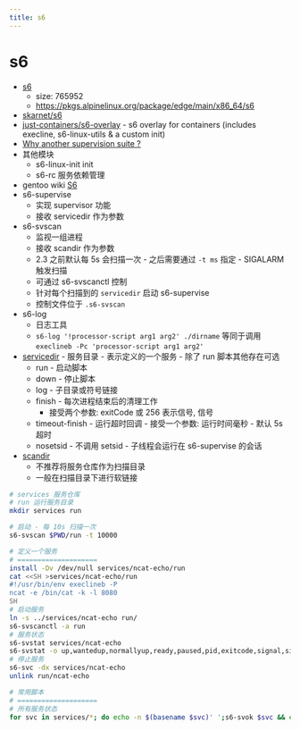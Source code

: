 ```yaml
---
title: s6
---
```


# s6

- [s6](https://skarnet.org/software/s6/)
  - size: 765952
  - https://pkgs.alpinelinux.org/package/edge/main/x86_64/s6
- [skarnet/s6](https://github.com/skarnet/s6)
- [just-containers/s6-overlay](https://github.com/just-containers/s6-overlay) - s6 overlay for containers (includes execline, s6-linux-utils & a custom init)
- [Why another supervision suite ?](https://skarnet.org/software/s6/why.html)
- 其他模块
  - s6-linux-init init
  - s6-rc 服务依赖管理
- gentoo wiki [S6](https://wiki.gentoo.org/wiki/S6)
- s6-supervise
  - 实现 supervisor 功能
  - 接收 servicedir 作为参数
- s6-svscan
  - 监视一组进程
  - 接收 scandir 作为参数
  - 2.3 之前默认每 5s 会扫描一次 - 之后需要通过 `-t ms` 指定 - SIGALARM 触发扫描
  - 可通过 s6-svscanctl 控制
  - 针对每个扫描到的 `servicedir` 启动 s6-supervise
  - 控制文件位于 `.s6-svscan`
- s6-log
  - 日志工具
  - `s6-log '!processor-script arg1 arg2' ./dirname` 等同于调用 `execlineb -Pc 'processor-script arg1 arg2'`
- [servicedir](https://www.skarnet.org/software/s6/servicedir.html) - 服务目录 - 表示定义的一个服务 - 除了 run 脚本其他存在可选
  - run - 启动脚本
  - down - 停止脚本
  - log - 子目录或符号链接
  - finish - 每次进程结束后的清理工作
    - 接受两个参数: exitCode 或 256 表示信号, 信号
  - timeout-finish - 运行超时回调 - 接受一个参数: 运行时间毫秒 - 默认 5s 超时
  - nosetsid - 不调用 setsid - 子线程会运行在 s6-supervise 的会话
- [scandir](https://www.skarnet.org/software/s6/scandir.html)
  - 不推荐将服务仓库作为扫描目录
  - 一般在扫描目录下进行软链接

```bash
# services 服务仓库
# run 运行服务目录
mkdir services run

# 启动 - 每 10s 扫描一次
s6-svscan $PWD/run -t 10000

# 定义一个服务
# ====================
install -Dv /dev/null services/ncat-echo/run
cat <<SH >services/ncat-echo/run
#!/usr/bin/env execlineb -P
ncat -e /bin/cat -k -l 8080
SH
# 启动服务
ln -s ../services/ncat-echo run/
s6-svscanctl -a run
# 服务状态
s6-svstat services/ncat-echo
s6-svstat -o up,wantedup,normallyup,ready,paused,pid,exitcode,signal,signum,updownsince,readysince,updownfor,readyfor services/ncat-echo
# 停止服务
s6-svc -dx services/ncat-echo
unlink run/ncat-echo

# 常用脚本
# ====================
# 所有服务状态
for svc in services/*; do echo -n $(basename $svc)' ';s6-svok $svc && echo ok || echo down;done
```
